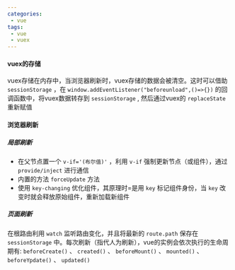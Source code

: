 ```yaml
---
categories:
 - vue
tags:
 - vue
 - vuex
---
```


#### vuex的存储

vuex存储在内存中，当浏览器刷新时，vuex存储的数据会被清空。这时可以借助 `sessionStorage` ，在 `window.addEventListener("beforeunload",()=>{})` 的回调函数中，将vuex数据转存到 `sessionStorage` , 然后通过vuex的 `replaceState` 重新赋值

#### 浏览器刷新

##### 局部刷新

* 在父节点置一个 `v-if='(布尔值)'` ，利用 `v-if` 强制更新节点（或组件），通过 `provide/inject` 进行通信
* 内置的方法 `forceUpdate` 方法
* 使用 `key-changing` 优化组件，其原理时=是用 `key` 标记组件身份，当 `key` 改变时就会释放原始组件，重新加载新组件

##### 页面刷新

在根路由利用 `watch` 监听路由变化，并且将最新的 `route.path` 保存在 `sessionStorage` 中。每次刷新（指代人为刷新），vue的实例会依次执行的生命周期有: `beforeCreate()` 、 `created()` 、 `beforeMount()` 、 `mounted()` 、 `beforeYpdate()` 、 `updated()`
